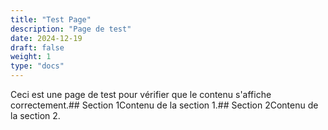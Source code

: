 ```yaml
---
title: "Test Page"
description: "Page de test"
date: 2024-12-19
draft: false
weight: 1
type: "docs"
---
```

Ceci est une page de test pour vérifier que le contenu s'affiche correctement.## Section 1Contenu de la section 1.## Section 2Contenu de la section 2.